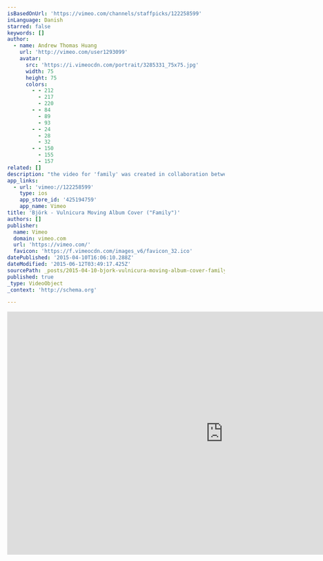 ```yaml
---
isBasedOnUrl: 'https://vimeo.com/channels/staffpicks/122258599'
inLanguage: Danish
starred: false
keywords: []
author:
  - name: Andrew Thomas Huang
    url: 'http://vimeo.com/user1293099'
    avatar:
      src: 'https://i.vimeocdn.com/portrait/3285331_75x75.jpg'
      width: 75
      height: 75
      colors:
        - - 212
          - 217
          - 220
        - - 84
          - 89
          - 93
        - - 24
          - 28
          - 32
        - - 150
          - 155
          - 157
related: []
description: "the video for 'family' was created in collaboration between björk and andrew thomas huang. the video depicts a moving cover of her current album 'vulnicura'."
app_links:
  - url: 'vimeo://122258599'
    type: ios
    app_store_id: '425194759'
    app_name: Vimeo
title: 'Björk - Vulnicura Moving Album Cover ("Family")'
authors: []
publisher:
  name: Vimeo
  domain: vimeo.com
  url: 'https://vimeo.com/'
  favicon: 'https://f.vimeocdn.com/images_v6/favicon_32.ico'
datePublished: '2015-04-10T16:06:10.288Z'
dateModified: '2015-06-12T03:49:17.425Z'
sourcePath: _posts/2015-04-10-bjork-vulnicura-moving-album-cover-family.md
published: true
_type: VideoObject
_context: 'http://schema.org'

---
```

<iframe src="https://cdn.embedly.com/widgets/media.html?src=https%3A%2F%2Fplayer.vimeo.com%2Fvideo%2F122258599&amp;url=https%3A%2F%2Fvimeo.com%2F122258599&amp;image=http%3A%2F%2Fi.vimeocdn.com%2Fvideo%2F513876469_1280.jpg&amp;key=b7d04c9b404c499eba89ee7072e1c4f7&amp;type=text%2Fhtml&amp;schema=vimeo" width="1000" height="563" scrolling="no" frameborder="0" allowfullscreen="allowfullscreen" style=""></iframe>